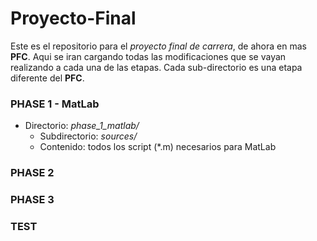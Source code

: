 # Proyecto-Final
Este es el repositorio para el *proyecto final de carrera*, de ahora en mas **PFC**. Aqui se iran cargando todas las modificaciones que se vayan realizando a cada una de las etapas.
Cada sub-directorio es una etapa diferente del **PFC**.

### PHASE 1 - MatLab
- Directorio:		*phase_1_matlab/*
  - Subdirectorio:	*sources/*
  - Contenido:		todos los script (*.m) necesarios para MatLab


### PHASE 2

### PHASE 3

### TEST
